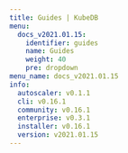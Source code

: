 ```yaml
---
title: Guides | KubeDB
menu:
  docs_v2021.01.15:
    identifier: guides
    name: Guides
    weight: 40
    pre: dropdown
menu_name: docs_v2021.01.15
info:
  autoscaler: v0.1.1
  cli: v0.16.1
  community: v0.16.1
  enterprise: v0.3.1
  installer: v0.16.1
  version: v2021.01.15
---
```


